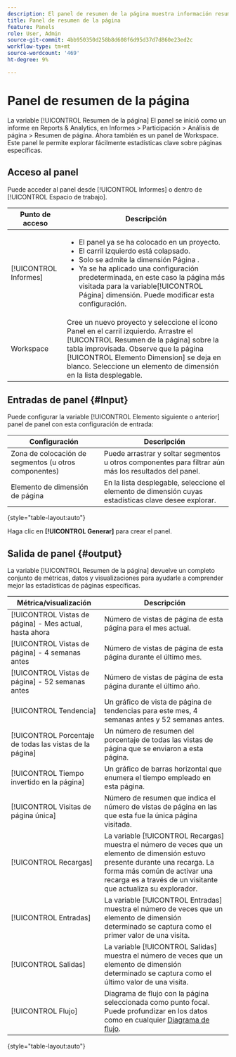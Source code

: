 ```yaml
---
description: El panel de resumen de la página muestra información resumida de una página de su elección.
title: Panel de resumen de la página
feature: Panels
role: User, Admin
source-git-commit: 4bb950350d258b8d608f6d95d37d7d860e23ed2c
workflow-type: tm+mt
source-wordcount: '469'
ht-degree: 9%

---
```



# Panel de resumen de la página

La variable [!UICONTROL Resumen de la página] El panel se inició como un informe en Reports &amp; Analytics, en Informes > Participación > Análisis de página > Resumen de página. Ahora también es un panel de Workspace. Este panel le permite explorar fácilmente estadísticas clave sobre páginas específicas.

## Acceso al panel

Puede acceder al panel desde [!UICONTROL Informes] o dentro de [!UICONTROL Espacio de trabajo].

| Punto de acceso | Descripción |
| --- | --- |
| [!UICONTROL Informes] | <ul><li>El panel ya se ha colocado en un proyecto.</li><li>El carril izquierdo está colapsado.</li><li>Solo se admite la dimensión Página .</li><li>Ya se ha aplicado una configuración predeterminada, en este caso la página más visitada para la variable[!UICONTROL Página] dimensión. Puede modificar esta configuración.</li></ul> |
| Workspace | Cree un nuevo proyecto y seleccione el icono Panel en el carril izquierdo. Arrastre el [!UICONTROL Resumen de la página] sobre la tabla improvisada. Observe que la página [!UICONTROL Elemento Dimension] se deja en blanco. Seleccione un elemento de dimensión en la lista desplegable. |

## Entradas de panel {#Input}

Puede configurar la variable [!UICONTROL Elemento siguiente o anterior] panel de panel con esta configuración de entrada:

| Configuración | Descripción |
| --- | --- |
| Zona de colocación de segmentos (u otros componentes) | Puede arrastrar y soltar segmentos u otros componentes para filtrar aún más los resultados del panel. |
| Elemento de dimensión de página | En la lista desplegable, seleccione el elemento de dimensión cuyas estadísticas clave desee explorar. |

{style=&quot;table-layout:auto&quot;}

Haga clic en **[!UICONTROL Generar]** para crear el panel.

## Salida de panel {#output}

La variable [!UICONTROL Resumen de la página] devuelve un completo conjunto de métricas, datos y visualizaciones para ayudarle a comprender mejor las estadísticas de páginas específicas.

| Métrica/visualización | Descripción |
| --- | --- |
| [!UICONTROL Vistas de página] - Mes actual, hasta ahora | Número de vistas de página de esta página para el mes actual. |
| [!UICONTROL Vistas de página] - 4 semanas antes | Número de vistas de página de esta página durante el último mes. |
| [!UICONTROL Vistas de página] - 52 semanas antes | Número de vistas de página de esta página durante el último año. |
| [!UICONTROL Tendencia] | Un gráfico de vista de página de tendencias para este mes, 4 semanas antes y 52 semanas antes. |
| [!UICONTROL Porcentaje de todas las vistas de la página] | Un número de resumen del porcentaje de todas las vistas de página que se enviaron a esta página. |
| [!UICONTROL Tiempo invertido en la página] | Un gráfico de barras horizontal que enumera el tiempo empleado en esta página. |
| [!UICONTROL Visitas de página única] | Número de resumen que indica el número de vistas de página en las que esta fue la única página visitada. |
| [!UICONTROL Recargas] | La variable [!UICONTROL Recargas] muestra el número de veces que un elemento de dimensión estuvo presente durante una recarga. La forma más común de activar una recarga es a través de un visitante que actualiza su explorador. |
| [!UICONTROL Entradas] | La variable [!UICONTROL Entradas] muestra el número de veces que un elemento de dimensión determinado se captura como el primer valor de una visita. |
| [!UICONTROL Salidas] | La variable [!UICONTROL Salidas] muestra el número de veces que un elemento de dimensión determinado se captura como el último valor de una visita. |
| [!UICONTROL Flujo] | Diagrama de flujo con la página seleccionada como punto focal. Puede profundizar en los datos como en cualquier [Diagrama de flujo](/help/analyze/analysis-workspace/visualizations/c-flow/creating-flow-report.md). |

{style=&quot;table-layout:auto&quot;}
